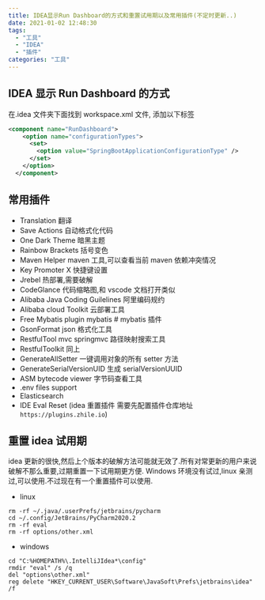 ```yaml
---
title: IDEA显示Run Dashboard的方式和重置试用期以及常用插件(不定时更新..)
date: 2021-01-02 12:48:30
tags:
  - "工具"
  - "IDEA"
  - "插件"
categories: "工具"
---
```


## IDEA 显示 Run Dashboard 的方式

在.idea 文件夹下面找到 workspace.xml 文件, 添加以下标签

```xml
<component name="RunDashboard">
    <option name="configurationTypes">
      <set>
        <option value="SpringBootApplicationConfigurationType" />
      </set>
    </option>
  </component>
```

<!--more-->

## 常用插件

- Translation 翻译
- Save Actions 自动格式化代码
- One Dark Theme 暗黑主题
- Rainbow Brackets 括号变色
- Maven Helper maven 工具,可以查看当前 maven 依赖冲突情况
- Key Promoter X 快捷键设置
- Jrebel 热部署,需要破解
- CodeGlance 代码缩略图,和 vscode 文档打开类似
- Alibaba Java Coding Guilelines 阿里编码规约
- Alibaba cloud Toolkit 云部署工具
- Free Mybatis plugin mybatis # mybatis 插件
- GsonFormat json 格式化工具
- RestfulTool mvc springmvc 路径映射搜索工具
- RestfulToolkit 同上
- GenerateAllSetter 一键调用对象的所有 setter 方法
- GenerateSerialVersionUID 生成 serialVersionUUID
- ASM bytecode viewer 字节码查看工具
- .env files support
- Elasticsearch
- IDE Eval Reset (idea 重置插件 需要先配置插件仓库地址`https://plugins.zhile.io`)

## 重置 idea 试用期

idea 更新的很快,然后上个版本的破解方法可能就无效了.所有对常更新的用户来说破解不那么重要,过期重置一下试用期更方便.
Windows 环境没有试过,linux 亲测过,可以使用.不过现在有一个重置插件可以使用.

- linux

```shell
rm -rf ~/.java/.userPrefs/jetbrains/pycharm
cd ~/.config/JetBrains/PyCharm2020.2
rm -rf eval
rm -rf options/other.xml
```

- windows

```shell
cd "C:%HOMEPATH%\.IntelliJIdea*\config"
rmdir "eval" /s /q
del "options\other.xml"
reg delete "HKEY_CURRENT_USER\Software\JavaSoft\Prefs\jetbrains\idea" /f
```
